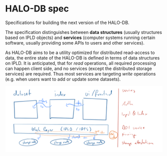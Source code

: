 # HALO-DB spec

Specifications for building the next version of the HALO-DB.

The specification distinguishes between **data structures** (usually structures based on IPLD objects) and **services** (computer systems running certain software, usually providing some APIs to users and other services).

As HALO-DB aims to be a utility optimized for distributed read-access to data, the entire state of the HALO-DB is defined in terms of data structures on IPLD.
It is anticipated, that for *read* operations, all required processing can happen client side, and no services (except the distributed storage services) are required.
Thus most services are targeting *write* operations (e.g. when users want to add or update some datasets).

![](overview.png)
